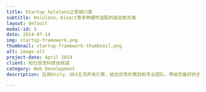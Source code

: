 ```yaml
---
title: Startup hololens之恶搞川普
subtitle: Hololens、Kinect等多种硬件适配内容定制方案
layout: default
modal-id: 5
date: 2014-07-14
img: startup-framework.png
thumbnail: startup-framework-thumbnail.png
alt: image-alt
project-date: April 2014
client: 知仕信息科技自频道
category: Web Development
description: 应用Unity、UE4主流开发引擎，结合优秀的策划和专业团队，带给您最好的合作体验！

---
```

